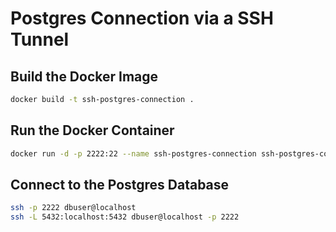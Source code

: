 # Postgres Connection via a SSH Tunnel

## Build the Docker Image

```bash
docker build -t ssh-postgres-connection .
```

## Run the Docker Container

```bash
docker run -d -p 2222:22 --name ssh-postgres-connection ssh-postgres-connection
```

## Connect to the Postgres Database

```bash
ssh -p 2222 dbuser@localhost
ssh -L 5432:localhost:5432 dbuser@localhost -p 2222
```



